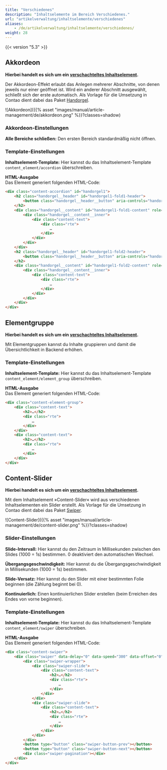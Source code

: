 ```yaml
---
title: "Verschiedenes"
description: "Inhaltselemente im Bereich Verschiedenes."
url: "artikelverwaltung/inhaltselemente/verschiedenes"
aliases:
    - /de/artikelverwaltung/inhaltselemente/verschiedenes/
weight: 28
---
```


{{< version "5.3" >}}


## Akkordeon

**Hierbei handelt es sich um ein [verschachteltes Inhaltselement](/de/artikelverwaltung/inhaltselemente/#verschachtelte-inhaltselemente).**

Der Akkordeon-Effekt erlaubt das Anlegen mehrerer Abschnitte, von denen jeweils nur einer geöffnet ist. Wird ein
anderer Abschnitt ausgewählt, schließt sich der erste automatisch. Als Vorlage für die Umsetzung in Contao dient dabei 
das Paket [Handorgel](https://github.com/oncode/handorgel).

![Akkordeon]({{% asset "images/manual/article-management/de/akkordeon.png" %}}?classes=shadow)


### Akkordeon-Einstellungen

**Alle Bereiche schließen:** Den ersten Bereich standardmäßig nicht öffnen.


### Template-Einstellungen

**Inhaltselement-Template:** Hier kannst du das Inhaltselement-Template `content_element/accordion` überschreiben.

**HTML-Ausgabe**  
Das Element generiert folgenden HTML-Code:

```html
<div class="content-accordion" id="handorgel1">
    <h2 class="handorgel__header" id="handorgel1-fold1-header">
        <button class="handorgel__header__button" aria-controls="handorgel1-fold1-content" aria-expanded="false" aria-disabled="false">…</button>
    </h2>
    <div class="handorgel__content" id="handorgel1-fold1-content" role="region" aria-labelledby="handorgel1-fold1-header" style="height: 0px;">
        <div class="handorgel__content__inner">
            <div class="content-text">
                <div class="rte">
                    …
                </div>
            </div>
        </div>
    </div>
    <h2 class="handorgel__header" id="handorgel1-fold2-header">
        <button class="handorgel__header__button" aria-controls="handorgel1-fold2-content" aria-expanded="false" aria-disabled="false">…</button>
    </h2>
    <div class="handorgel__content" id="handorgel1-fold2-content" role="region" aria-labelledby="handorgel1-fold2-header" style="height: 0px;">
        <div class="handorgel__content__inner">
            <div class="content-text">
                <div class="rte">
                    …
                </div>
            </div>
        </div>
    </div>
</div>
```


## Elementgruppe

**Hierbei handelt es sich um ein [verschachteltes Inhaltselement](/de/artikelverwaltung/inhaltselemente/#verschachtelte-inhaltselemente).**

Mit Elementgruppen kannst du Inhalte gruppieren und damit die Übersichtlichkeit in Backend erhöhen.


### Template-Einstellungen

**Inhaltselement-Template:** Hier kannst du das Inhaltselement-Template `content_element/element_group` überschreiben.

**HTML-Ausgabe**  
Das Element generiert folgenden HTML-Code:

```html
<div class="content-element-group">
    <div class="content-text">
        <h2>…</h2>
        <div class="rte">
            …
        </div>
    </div>
    <div class="content-text">
        <h2>…</h2>
        <div class="rte">
            …
        </div>
    </div>
</div>
```


## Content-Slider

**Hierbei handelt es sich um ein [verschachteltes Inhaltselement](/de/artikelverwaltung/inhaltselemente/#verschachtelte-inhaltselemente).**

Mit dem Inhaltselement »Content-Slider« wird aus verschiedenen Inhaltselementen ein Slider erstellt. Als Vorlage für die 
Umsetzung in Contao dient dabei das Paket [Swiper](https://swiperjs.com/).

![Content-Slider]({{% asset "images/manual/article-management/de/content-slider.png" %}}?classes=shadow)


### Slider-Einstellungen

**Slide-Intervall:** Hier kannst du den Zeitraum in Millisekunden zwischen den Slides (1000 = 1s) bestimmen. 0
deaktiviert den automatischen Wechsel.

**Übergangsgeschwindigkeit:** Hier kannst du die Übergangsgeschwindigkeit in Millisekunden (1000 = 1s) bestimmen.

**Slide-Versatz:** Hier kannst du den Slider mit einer bestimmten Folie beginnen (die Zählung beginnt bei 0).

**Kontinuierlich:** Einen kontinuierlichen Slider erstellen (beim Erreichen des Endes von vorne beginnen).


### Template-Einstellungen

**Inhaltselement-Template:** Hier kannst du das Inhaltselement-Template `content_element/swiper` überschreiben.

**HTML-Ausgabe**  
Das Element generiert folgenden HTML-Code:

```html
<div class="content-swiper">
    <div class="swiper" data-delay="0" data-speed="300" data-offset="0" data-loop>
        <div class="swiper-wrapper">
            <div class="swiper-slide">
                <div class="content-text">
                    <h2>…</h2>
                    <div class="rte">
                        …
                    </div>
                </div>
            </div>
            <div class="swiper-slide">
                <div class="content-text">
                    <h2>…</h2>
                    <div class="rte">
                        …
                    </div>
                </div>
            </div>
        </div>
        <button type="button" class="swiper-button-prev"></button>
        <button type="button" class="swiper-button-next"></button>
        <div class="swiper-pagination"></div>
    </div>
</div>
```